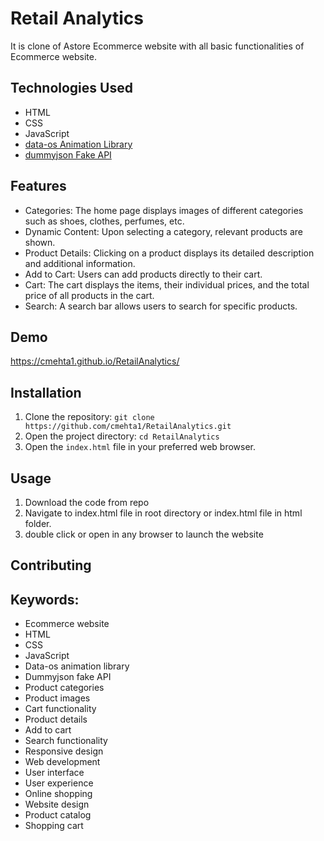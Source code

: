 # Retail Analytics

It is clone of Astore Ecommerce website with all basic functionalities of Ecommerce website.

## Technologies Used

- HTML
- CSS
- JavaScript
- [data-os Animation Library](https://animate.style/)
- [dummyjson Fake API](https://dummyjson.com/)

## Features

- Categories: The home page displays images of different categories such as shoes, clothes, perfumes, etc.
- Dynamic Content: Upon selecting a category, relevant products are shown.
- Product Details: Clicking on a product displays its detailed description and additional information.
- Add to Cart: Users can add products directly to their cart.
- Cart: The cart displays the items, their individual prices, and the total price of all products in the cart.
- Search: A search bar allows users to search for specific products.

## Demo
https://cmehta1.github.io/RetailAnalytics/



## Installation

1. Clone the repository: `git clone https://github.com/cmehta1/RetailAnalytics.git`
2. Open the project directory: `cd RetailAnalytics`
3. Open the `index.html` file in your preferred web browser.

## Usage

1. Download the code from repo
2. Navigate to index.html file in root directory or index.html file in html folder.
3. double click or open in any browser to launch the website
   
## Contributing

## Keywords:
- Ecommerce website
- HTML
- CSS
- JavaScript
- Data-os animation library
- Dummyjson fake API
- Product categories
- Product images
- Cart functionality
- Product details
- Add to cart
- Search functionality
- Responsive design
- Web development
- User interface
- User experience
- Online shopping
- Website design
- Product catalog
- Shopping cart

